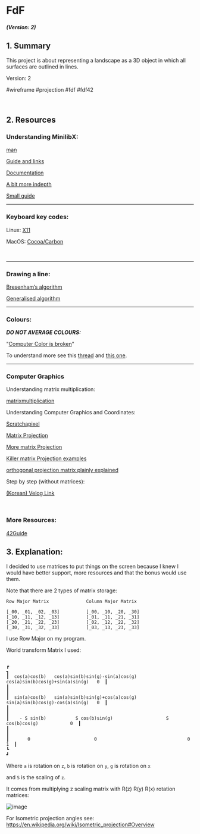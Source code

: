 
# FdF

##### (Version: 2)

  

## 1. Summary

This project is about representing a landscape as a 3D object in which all surfaces are outlined in lines.

  

Version: 2

#wireframe #projection #fdf #fdf42

  

<br/>

  

## 2. Resources


### Understanding MinilibX:


[man](https://github.com/qst0/ft_libgfx/blob/master/man_mlx.md)

[Guide and links](https://github.com/qst0/ft_libgfx)

[Documentation](https://harm-smits.github.io/42docs/libs/minilibx/introduction.html)

[A bit more indepth](https://aurelienbrabant.fr/blog/managing-events-with-the-minilibx)

[Small guide](https://github.com/VBrazhnik/FdF/wiki)

---

### Keyboard key codes:

Linux: [X11](https://code.woboq.org/qt5/include/X11/keysymdef.h.html)

MacOS: [Cocoa/Carbon](https://github.com/phracker/MacOSX-SDKs/blob/master/MacOSX10.6.sdk/System/Library/Frameworks/Carbon.framework/Versions/A/Frameworks/HIToolbox.framework/Versions/A/Headers/Events.h)

  

<br>

  

---

### Drawing a line:

[Bresenham’s algorithm](https://web.archive.org/web/20180127114507/http://graphics.idav.ucdavis.edu/education/GraphicsNotes/Bresenhams-Algorithm.pdf)

[Generalised algorithm](https://web.archive.org/web/20040929015146/https://www.cs.umd.edu/class/fall2003/cmsc427/bresenham.html)

---

### Colours:

***DO NOT AVERAGE COLOURS:***

"[Computer Color is broken](https://www.youtube.com/watch?v=LKnqECcg6Gw)"

To understand more see this [thread](https://graphicdesign.stackexchange.com/questions/113884/calculating-average-of-two-rgb-values) and [this one](https://stackoverflow.com/questions/22607043/color-gradient-algorithm).

---

### Computer Graphics

Understanding matrix multiplication:

[matrixmultiplication](http://matrixmultiplication.xyz/)

Understanding Computer Graphics and Coordinates:

[Scratchapixel](https://www.scratchapixel.com/lessons/mathematics-physics-for-computer-graphics/geometry/math-operations-on-points-and-vectors)

[Matrix Projection](https://jsantell.com/3d-projection/)

[More matrix Projection](https://www.songho.ca/opengl/gl_projectionmatrix.html)

[Killer matrix Projection examples](https://www.mathematik.uni-marburg.de/~thormae/lectures/graphics1/graphics_6_2_eng_web.html)
  
[orthogonal projection matrix plainly explained](https://blog.demofox.org/2017/03/31/orthogonal-projection-matrix-plainly-explained/) 
  
  
  

Step by step (without matrices):

[(Korean) Velog Link](https://velog.io/@24siefil/FdF-Graphics)


<br/>

### More Resources:


[42Guide](https://tangible-harbor-c59.notion.site/FT_Cursus-98f688bd250a4601b6e55ac699d17cb0)

## 3. Explanation:

I decided to use matrices to put things on the screen because I knew I would have better support,
more resources and that the bonus would use them.

Note that there are 2 types of matrix storage:

```
Row Major Matrix              Column Major Matrix

[_00, _01, _02, _03]          [_00, _10, _20, _30]
[_10, _11, _12, _13]          [_01, _11, _21, _31]
[_20, _21, _22, _23]          [_02, _12, _22, _32]
[_30, _31, _32, _33]          [_03, _13, _23, _33]
```

I use Row Major on my program.

World transform Matrix I used:

```

┏                                                                                        ┓
┃  cos(a)cos(b)   cos(a)sin(b)sin(g)-sin(a)cos(g)   cos(a)sin(b)cos(g)+sin(a)sin(g)   0  ┃
┃                                                                                        ┃
┃  sin(a)cos(b)   sin(a)sin(b)sin(g)+cos(a)cos(g)   sin(a)sin(b)cos(g)-cos(a)sin(g)   0  ┃
┃                                                                                        ┃
┃    - S sin(b)           S cos(b)sin(g)                    S cos(b)cos(g)            0  ┃
┃                                                                                        ┃
┃       0                        0                                  0                 1  ┃
┗                                                                                        ┛

```

Where `a` is rotation on `z`, `b` is rotation on `y`, `g` is rotation on `x` 

and `S` is the scaling of `z`.

It comes from multiplying z scaling matrix with R(z) R(y) R(x) rotation matrices:

![image](https://imgur.com/MObrHOy.png)
  

For Isometric projection angles see: https://en.wikipedia.org/wiki/Isometric_projection#Overview
